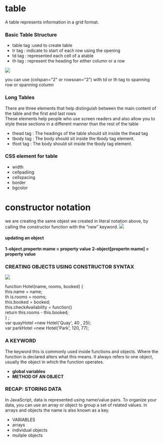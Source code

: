 # table
A table represents information in a grid format.

### Basic Table Structure
* table tag :used to create table
* tr tag : indicate to start of each row using the opening
* td tag : represented each cell of a atable
* th tag : represent the heading for either column or a row

<img src = 'https://gocoding.org/wp-content/uploads/2020/06/HTML-Table-Syntax.png'>

you can use (colspan="2"   or rowsoan="2") with td or th tag to spanning row or spanning column


### Long Tables
There are three elements that help distinguish between the main content of the table and the first and last rows <br> 
These elements help people who use screen readers and also allow you to style these sections in a different manner than the rest of the table 

* thead tag : The headings of the table should sit inside the thead tag
* tbody tag : The body should sit inside the tbody tag element.
* tfoot tag : The body should sit inside the tbody tag element.

### CSS element for table
* width
* cellpadiing
* cellspacing
* border
* bgcolor

# constructor notation
we are creating the same objest we created in literal notation above, by calling the constructor function with the “new” keyword.
<img src = 'https://csawesome.runestone.academy/runestone/books/published/csawesome/_images/worldConstructors.png'>

#### updating an object 
**1-object.propertn mame = property value**
**2-object[propertn mame] =  property value**

### CREATING OBJECTS USING CONSTRUCTOR SYNTAX


<img src ='https://miro.medium.com/max/1400/1*TF3BiUEOt9DPOPJkqas53g.png'>

function Hotel(name, rooms, booked) { <br>
this.name = name; <br>
th is.rooms = rooms; <br>
this.booked = booked; <br>
this.checkAvailability = function() <br>
return this.rooms - this.booked; <br>
} ; <br>
var quayHotel =new Hotel('Quay', 40 , 25);<br> 
var parkHotel =new Hotel('Park', 120, 77);<br>

### A KEYWORD
The keyword this is commonly used inside functions and objects. 
Where the function is declared alters what this means. It always refers 
to one object, usually the object in which the function operates. 
* **global variables**
* **METHOD OF AN OBJECT**

### RECAP: STORING DATA 
In JavaScript, data is represented using name/value pairs. To organize your data, you can use an array or object to group a set of related values. In arrays and objects the name is also known as a key.

* VARIABLES
* arrays
* individual objects
* muliple objects


